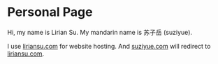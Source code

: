 # Personal Page

Hi, my name is Lirian Su.
My mandarin name is 苏子岳 (suziyue).

I use [liriansu.com](liriansu.com) for website hosting.
And [suziyue.com](suziyue.com) will redirect to [liriansu.com](liriansu.com).
